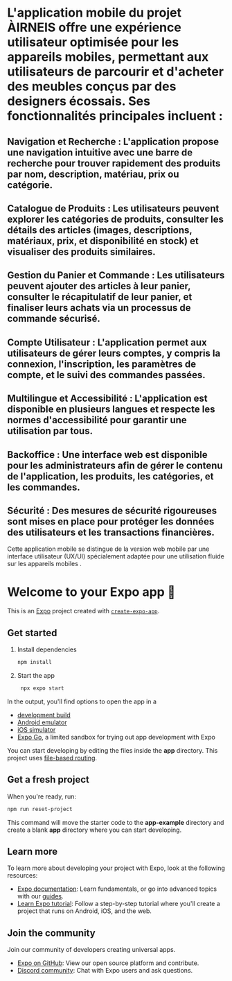 # L'application mobile du projet ÀIRNEIS offre une expérience utilisateur optimisée pour les appareils mobiles, permettant aux utilisateurs de parcourir et d'acheter des meubles conçus par des designers écossais. Ses fonctionnalités principales incluent :

## Navigation et Recherche : L'application propose une navigation intuitive avec une barre de recherche pour trouver rapidement des produits par nom, description, matériau, prix ou catégorie.

## Catalogue de Produits : Les utilisateurs peuvent explorer les catégories de produits, consulter les détails des articles (images, descriptions, matériaux, prix, et disponibilité en stock) et visualiser des produits similaires.

## Gestion du Panier et Commande : Les utilisateurs peuvent ajouter des articles à leur panier, consulter le récapitulatif de leur panier, et finaliser leurs achats via un processus de commande sécurisé.

## Compte Utilisateur : L'application permet aux utilisateurs de gérer leurs comptes, y compris la connexion, l'inscription, les paramètres de compte, et le suivi des commandes passées.

## Multilingue et Accessibilité : L'application est disponible en plusieurs langues et respecte les normes d'accessibilité pour garantir une utilisation par tous.

## Backoffice : Une interface web est disponible pour les administrateurs afin de gérer le contenu de l'application, les produits, les catégories, et les commandes.

## Sécurité : Des mesures de sécurité rigoureuses sont mises en place pour protéger les données des utilisateurs et les transactions financières.

Cette application mobile se distingue de la version web mobile par une interface utilisateur (UX/UI) spécialement adaptée pour une utilisation fluide sur les appareils mobiles ​​.









# Welcome to your Expo app 👋

This is an [Expo](https://expo.dev) project created with [`create-expo-app`](https://www.npmjs.com/package/create-expo-app).

## Get started

1. Install dependencies

   ```bash
   npm install
   ```

2. Start the app

   ```bash
    npx expo start
   ```

In the output, you'll find options to open the app in a

- [development build](https://docs.expo.dev/develop/development-builds/introduction/)
- [Android emulator](https://docs.expo.dev/workflow/android-studio-emulator/)
- [iOS simulator](https://docs.expo.dev/workflow/ios-simulator/)
- [Expo Go](https://expo.dev/go), a limited sandbox for trying out app development with Expo

You can start developing by editing the files inside the **app** directory. This project uses [file-based routing](https://docs.expo.dev/router/introduction).

## Get a fresh project

When you're ready, run:

```bash
npm run reset-project
```

This command will move the starter code to the **app-example** directory and create a blank **app** directory where you can start developing.

## Learn more

To learn more about developing your project with Expo, look at the following resources:

- [Expo documentation](https://docs.expo.dev/): Learn fundamentals, or go into advanced topics with our [guides](https://docs.expo.dev/guides).
- [Learn Expo tutorial](https://docs.expo.dev/tutorial/introduction/): Follow a step-by-step tutorial where you'll create a project that runs on Android, iOS, and the web.

## Join the community

Join our community of developers creating universal apps.

- [Expo on GitHub](https://github.com/expo/expo): View our open source platform and contribute.
- [Discord community](https://chat.expo.dev): Chat with Expo users and ask questions.
